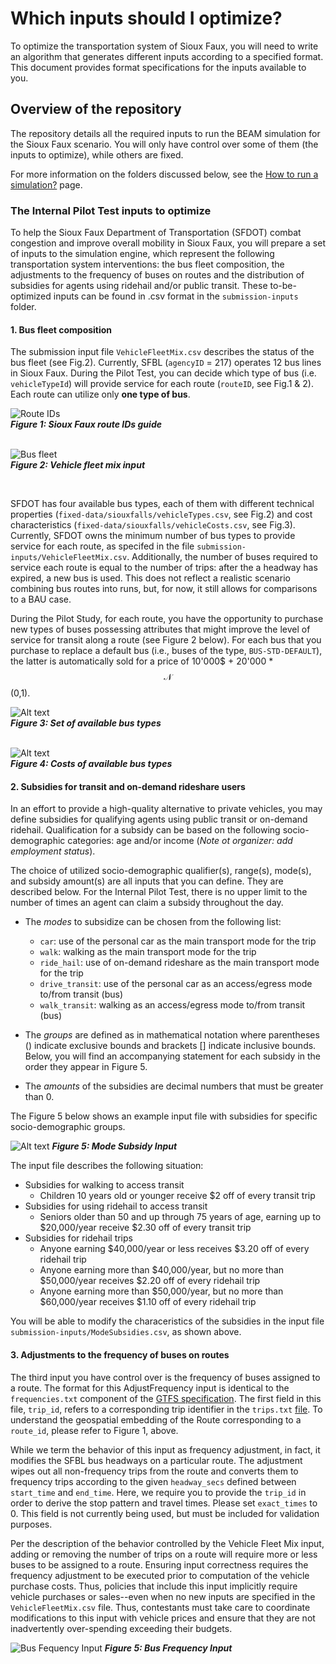 # Which inputs should I optimize?


To optimize the transportation system of Sioux Faux, you will need to write an algorithm that generates different inputs according to a specified format. This document provides format specifications for the inputs available to you.
 
## Overview of the repository

The repository details all the required inputs to run the BEAM simulation for the Sioux Faux scenario. You will only have control over some of them (the inputs to optimize), while others are fixed.

For more information on the folders discussed below, see the [How to run a simulation?](https://github.com/vgolfier/Uber-Prize-Starter-Kit/blob/master/docs/How_to_run_a_simulation.md) page.

### The Internal Pilot Test inputs to optimize

To help the Sioux Faux Department of Transportation (SFDOT) combat congestion and improve overall mobility in Sioux Faux, you will prepare a set of inputs to the simulation engine, which represent the following transportation system interventions: the bus fleet composition, the adjustments to the frequency of buses on routes and the distribution of subsidies for agents using ridehail and/or public transit. These to-be-optimized inputs can be found in .csv format in the `submission-inputs` folder.

#### **1. Bus fleet composition**

The submission input file `VehicleFleetMix.csv` describes the status of the bus fleet (see Fig.2). Currently, SFBL (`agencyID` = 217) operates 12 bus lines in Sioux Faux. During the Pilot Test, you can decide which type of bus (i.e. `vehicleTypeId`) will provide service for each route (`routeID`, see Fig.1 & 2). Each route can utilize only **one type of bus**. 


![Route IDs](https://github.com/vgolfier/Uber-Prize-Starter-Kit/blob/master/Images/sf_route_guide.png)\
***Figure 1: Sioux Faux route IDs guide***
<br/>
<br/>

![Bus fleet](https://github.com/vgolfier/Uber-Prize-Starter-Kit-/blob/master/Images/Input_VehicleFleetMix.png "*Figure 2: Input1 - composition of the bus fleet")\
***Figure 2: Vehicle fleet mix input***

<br/>

SFDOT has four available bus types, each of them with different technical properties (`fixed-data/siouxfalls/vehicleTypes.csv`, see Fig.2) and cost characteristics (`fixed-data/siouxfalls/vehicleCosts.csv`, see Fig.3). Currently, SFDOT owns the minimum number of bus types to provide service for each route, as specifed in the file `submission-inputs/VehicleFleetMix.csv`. Additionally, the number of buses required to service each route is equal to the number of trips: after the a headway has expired, a new bus is used. This does not reflect a realistic scenario combining bus routes into runs, but, for now, it still allows for comparisons to a BAU case.

During the Pilot Study, for each route, you have the opportunity to purchase new types of buses possessing attributes that might improve the level of service for transit along a route (see Figure 2 below). For each bus that you purchase to replace a default bus (i.e., buses of the type, `BUS-STD-DEFAULT`), the latter is automatically sold for a price of 10'000$ + 20'000 * $$\mathcal{N}$$ (0,1).

![Alt text](https://github.com/vgolfier/Uber-Prize-Starter-Kit/blob/master/Images/Bus_types.png)\
***Figure 3: Set of available bus types***
<br/>
<br/>


![Alt text](https://github.com/vgolfier/Uber-Prize-Starter-Kit-/blob/master/Images/BusCosts.png "Figure 4: Costs of available bus types")\
***Figure 4: Costs of available bus types***
<br/>

#### **2. Subsidies for transit and on-demand rideshare users**

In an effort to provide a high-quality alternative to private vehicles, you may define subsidies for qualifying agents using public transit or on-demand ridehail. Qualification for a subsidy can be based on the following socio-demographic categories: age and/or income (*Note ot organizer: add employment status*). 

The choice of utilized socio-demographic qualifier(s), range(s), mode(s), and subsidy amount(s) are all inputs that you can define. They are described below. For the Internal Pilot Test, there is no upper limit to the number of times an agent can claim a subsidy throughout the day.
* The *modes* to subsidize can be chosen from the following list: 
  * `car`: use of the personal car as the main transport mode for the trip
  * `walk`: walking as the main transport mode for the trip
  * `ride_hail`: use of on-demand rideshare as the main transport mode for the trip
  * `drive_transit`: use of the personal car as an access/egress mode to/from transit (bus)
  * `walk_transit`: walking as an access/egress mode to/from transit (bus)
  
* The *groups* are defined as in mathematical notation where parentheses () indicate exclusive bounds and brackets \[] indicate inclusive bounds. Below, you will find an accompanying statement for each subsidy in the order they appear in Figure 5.

* The *amounts* of the subsidies are decimal numbers that must be greater than 0.

The Figure 5 below shows an example input file with subsidies for specific socio-demographic groups. 

![Alt text](https://github.com/vgolfier/Uber-Prize-Starter-Kit/blob/master/Images/Input_Subsidies.png)
***Figure 5: Mode Subsidy Input***

The input file describes the following situation:

  * Subsidies for walking to access transit
    * Children 10 years old or younger receive $2 off of every transit trip
  * Subsidies for using ridehail to access transit
    * Seniors older than 50 and up through 75 years of age, earning up to $20,000/year receive $2.30 off of every transit trip
  * Subsidies for ridehail trips
    * Anyone earning $40,000/year or less receives $3.20 off of every ridehail trip
    * Anyone earning more than $40,000/year, but no more than $50,000/year receives $2.20 off of every ridehail trip
    * Anyone earning more than $50,000/year, but no more than $60,000/year receives $1.10 off of every ridehail trip
 
You will be able to modify the characeristics of the subsidies in the input file `submission-inputs/ModeSubsidies.csv`, as shown above. 

#### **3. Adjustments to the frequency of buses on routes**

The third input you have control over is the frequency of buses assigned to a route. The format for this AdjustFrequency input is identical to the `frequencies.txt` component of the [GTFS specification](https://developers.google.com/transit/gtfs/reference/#frequenciestxt). The first field in this file, `trip_id`, refers to a corresponding trip identifier in the `trips.txt` [file](https://developers.google.com/transit/gtfs/reference/?csw=1#tripstxt). To understand the geospatial embedding of the Route corresponding to a `route_id`, please refer to Figure 1, above. 

  While we term the behavior of this input as frequency adjustment, in fact, it modifies the SFBL bus headways on a particular route. The adjustment wipes out all non-frequency trips from the route and converts them to frequency trips according to the given `headway_secs` defined between `start_time` and `end_time`. Here, we require you to provide the `trip_id` in order to derive the stop pattern and travel times. Please set `exact_times` to 0. This field is not currently being used, but must be included for validation purposes.
  
  Per the description of the behavior controlled by the Vehicle Fleet Mix input, adding or removing the number of trips on a route will require more or less buses to be assigned to a route. Ensuring input correctness requires the frequency adjustment to be executed prior to computation of the vehicle purchase costs. Thus, policies that include this input implicitly require vehicle purchases or sales--even when no new inputs are specified in the `VehicleFleetMix.csv` file. Thus, contestants must take care to coordinate modifications to this input with vehicle prices and ensure that they are not inadvertently over-spending exceeding their budgets. 


![Bus Fequency Input](https://github.com/vgolfier/Uber-Prize-Starter-Kit/blob/master/Images/Bus_frequencies_inputs.png)
***Figure 5: Bus Frequency Input***

